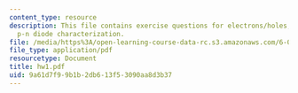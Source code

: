 ```yaml
---
content_type: resource
description: This file contains exercise questions for electrons/holes, donors/acceptors,
  p-n diode characterization.
file: /media/https%3A/open-learning-course-data-rc.s3.amazonaws.com/6-012-microelectronic-devices-and-circuits-fall-2005/9a61d7f99b1b2db613f53090aa8d3b37_hw1.pdf
file_type: application/pdf
resourcetype: Document
title: hw1.pdf
uid: 9a61d7f9-9b1b-2db6-13f5-3090aa8d3b37
---
```

